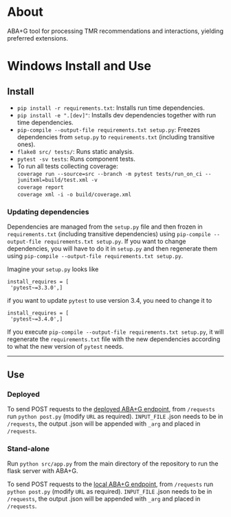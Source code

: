 # About

ABA+G tool for processing TMR recommendations and interactions, yielding preferred extensions. 

# Windows Install and Use

## Install
  
 - `pip install -r requirements.txt`: Installs run time dependencies.
 - `pip install -e ".[dev]"`: Installs dev dependencies together with run time dependencies.
 - `pip-compile --output-file requirements.txt setup.py`: Freezes dependencies from `setup.py` to `requirements.txt` (including transitive ones).
 - `flake8 src/ tests/`: Runs static analysis.
 - `pytest -sv tests`: Runs component tests.
 - To run all tests collecting coverage:  
	`coverage run --source=src --branch -m pytest tests/run_on_ci --junitxml=build/test.xml -v`  
	`coverage report`  
	`coverage xml -i -o build/coverage.xml`  
	
### Updating dependencies  
  
Dependencies are managed from the `setup.py` file and then frozen in `requirements.txt` (including transitive dependencies) using `pip-compile --output-file requirements.txt setup.py`. 
If you want to change dependencies, you will have to do it in `setup.py` and then regenerate them using `pip-compile --output-file requirements.txt setup.py`.  
  
Imagine your `setup.py` looks like  
  
```  
install_requires = [  
 'pytest~=3.3.0',]  
```  
  
if you want to update `pytest` to use version 3.4, you need to change it to  
  
```  
install_requires = [  
 'pytest~=3.4.0',]  
```  
  
If you execute `pip-compile --output-file requirements.txt setup.py`, it will regenerate the `requirements.txt` file with the new dependencies according to what the new version of `pytest` needs.  

***

## Use

### Deployed

To send POST requests to the [deployed ABA+G endpoint](https://aba-plus-g.herokuapp.com/generate_explanations), from `/requests` run `python post.py` (modify `URL` as required). 
`INPUT_FILE` .json needs to be in `/requests`, the output .json will be appended with `_arg` and placed in `/requests`.

### Stand-alone

Run `python src/app.py` from the main directory of the repository to run the flask server with ABA+G. 

To send POST requests to the [local ABA+G endpoint](http://127.0.0.1:5000/generate_explanations), from `/requests` run `python post.py` (modify `URL` as required). 
`INPUT_FILE` .json needs to be in `/requests`, the output .json will be appended with `_arg` and placed in `/requests`.
 

